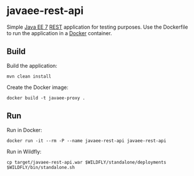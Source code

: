 javaee-rest-api
===============

Simple [Java EE 7](http://www.oracle.com/technetwork/java/javaee/index.html) [REST](https://en.wikipedia.org/wiki/Representational_state_transfer) application for testing purposes. Use the Dockerfile to run the application in a [Docker](https://www.docker.com/) container.

Build
-----

Build the application:

    mvn clean install

Create the Docker image:

    docker build -t javaee-proxy .

Run
---

Run in Docker:

    docker run -it --rm -P --name javaee-rest-api javaee-rest-api

Run in Wildfly:
~~~~
cp target/javaee-rest-api.war $WILDFLY/standalone/deployments
$WILDFLY/bin/standalone.sh
~~~~
